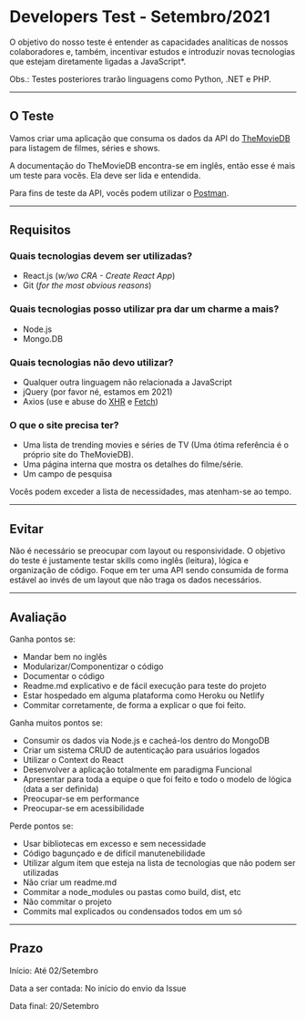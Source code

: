 # Developers Test - Setembro/2021

O objetivo do nosso teste é entender as capacidades analíticas de nossos colaboradores e, também, incentivar estudos e introduzir novas tecnologias que estejam diretamente ligadas a JavaScript*.

Obs.: Testes posteriores trarão linguagens como Python, .NET e PHP.

---

## O Teste

Vamos criar uma aplicação que consuma os dados da API do <a href="https://www.themoviedb.org/documentation/api?language=pt-BR" target="_blank">TheMovieDB</a> para listagem de filmes, séries e shows.

A documentação do TheMovieDB encontra-se em inglês, então esse é mais um teste para vocês. Ela deve ser lida e entendida.

Para fins de teste da API, vocês podem utilizar o <a href="https://www.postman.com/" target="_blank">Postman</a>.

---
## Requisitos

### Quais tecnologias devem ser utilizadas?
* React.js (<i>w/wo CRA - Create React App</i>)
* Git (<i>for the most obvious reasons</i>)

### Quais tecnologias posso utilizar pra dar um charme a mais?
* Node.js
* Mongo.DB

### Quais tecnologias não devo utilizar?
* Qualquer outra linguagem não relacionada a JavaScript
* jQuery (por favor né, estamos em 2021)
* Axios (use e abuse do <a href="https://developer.mozilla.org/pt-BR/docs/Web/API/XMLHTTPRequest" target="_blank">XHR</a> e <a href="https://developer.mozilla.org/pt-BR/docs/Web/API/Fetch_API/Using_Fetch" target="_blank">Fetch</a>)

### O que o site precisa ter?
* Uma lista de trending movies e séries de TV (Uma ótima referência é o próprio site do TheMovieDB).
* Uma página interna que mostra os detalhes do filme/série.
* Um campo de pesquisa

Vocês podem exceder a lista de necessidades, mas atenham-se ao tempo.

---
## Evitar

Não é necessário se preocupar com layout ou responsividade. O objetivo do teste é justamente testar skills como inglês (leitura), lógica e organização de código.
Foque em ter uma API sendo consumida de forma estável ao invés de um layout que não traga os dados necessários.

---
## Avaliação

Ganha pontos se:
* Mandar bem no inglês
* Modularizar/Componentizar o código
* Documentar o código
* Readme.md explicativo e de fácil execução para teste do projeto
* Estar hospedado em alguma plataforma como Heroku ou Netlify
* Commitar corretamente, de forma a explicar o que foi feito.

Ganha muitos pontos se:
* Consumir os dados via Node.js e cacheá-los dentro do MongoDB
* Criar um sistema CRUD de autenticação para usuários logados
* Utilizar o Context do React
* Desenvolver a aplicação totalmente em paradigma Funcional
* Apresentar para toda a equipe o que foi feito e todo o modelo de lógica (data a ser definida)
* Preocupar-se em performance
* Preocupar-se em acessibilidade

Perde pontos se:
* Usar bibliotecas em excesso e sem necessidade
* Código bagunçado e de difícil manutenebilidade
* Utilizar algum item que esteja na lista de tecnologias que não podem ser utilizadas
* Não criar um readme.md
* Commitar a node_modules ou pastas como build, dist, etc
* Não commitar o projeto
* Commits mal explicados ou condensados todos em um só

---
## Prazo
Início: Até 02/Setembro

Data a ser contada: No início do envio da Issue

Data final: 20/Setembro

